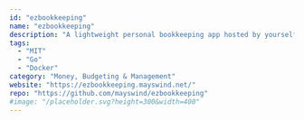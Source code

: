 ```yaml
---
id: "ezbookkeeping"
name: "ezbookkeeping"
description: "A lightweight personal bookkeeping app hosted by yourself."
tags:
  - "MIT"
  - "Go"
  - "Docker"
category: "Money, Budgeting & Management"
website: "https://ezbookkeeping.mayswind.net/"
repo: "https://github.com/mayswind/ezbookkeeping"
#image: "/placeholder.svg?height=300&width=400"
---
```


